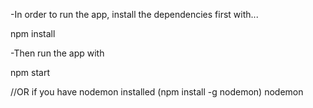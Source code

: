 -In order to run the app, install the dependencies first with...

npm install

-Then run the app with

npm start

//OR if you have nodemon installed (npm install -g nodemon)
nodemon
